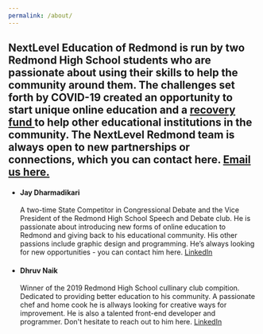 ```yaml
---
permalink: /about/
---
```

 <head>
    <meta charset="UTF-8" />
    <meta name="viewport" content="width=device-width, initial-scale=1.0" />
    <meta http-equiv="X-UA-Compatible" content="ie=edge" />
    <link rel="stylesheet" href="https://jayd1903.github.io/mm-github-pages-starter/css/main.css" />
  </head>
  <body>
    <!--navigation ends-->
    <!--main-->
    <div class="spacer" />
    <div id="hero-image">
      <div class="wrapper">
        <h2>
          NextLevel Education of Redmond is run by two Redmond High School students who are passionate about using their skills to help the community around them. The challenges set forth by COVID-19 created an opportunity to start unique online education and a  <a href="https://www.gofundme.com/f/nextlevel-redmond-covid19-recovery-fund?utm_medium=copy_link&utm_source=customer&utm_campaign=p_lico+share-sheet">recovery fund </a>to help other educational institutions in the community. The NextLevel Redmond team is always open to new partnerships or connections, which you can contact here. <a href = "mailto:nextlevelredmond@gmail.com">Email us here.</a>
        </h2>
      </div>
    </div>
    <!--features-->
    <div class="spacer" />
    <div id="features">
      <div class="wrapper">
        <ul>
          <li class="feature-1">
            <h4>Jay Dharmadikari</h4>
            <p>
              A two-time State Competitor in Congressional Debate and the Vice President of the Redmond High School Speech and Debate club. He is passionate about introducing new forms of online education to Redmond and giving back to his educational community. His other passions include graphic design and programming. He’s always looking for new opportunities - you can contact him here. <a href="https://www.linkedin.com/in/jay-dharmadhikari-751745190">LinkedIn</a>
            </p>
          </li>
          <div id="spaceblock"></div>
          <li class="feature-2">
            <h4>Dhruv Naik</h4>
            <p>
              Winner of the 2019 Redmond High School cullinary club compition. Dedicated to providing better education to his community. A passionate chef and home cook he is allways looking for creative ways for improvement. He is also a talented front-end developer and programmer. Don't hesitate to reach out to him here. <a href="https://www.linkedin.com/in/dhruv-naik-a4a21b18a">LinkedIn</a>
            </p>
          </li>
          <div class="clear"></div>
        </ul>
      </div>
    </div>
    <!--content ends-->
  </body>
